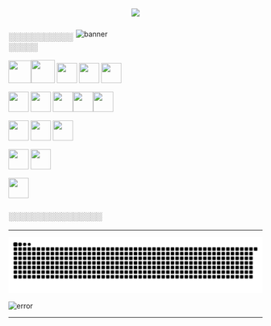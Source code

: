 <h1 align="center"> 
<img src="https://readme-typing-svg.herokuapp.com/?font=Righteous&size=35&center=true&vCenter=true&width=500&height=70&duration=4000&lines=Hi+There!+👋;+Welcome+to+My+GitHub!;" />
</h1>

<img align="right" alt="banner" width="370" src="https://media1.giphy.com/media/v1.Y2lkPTc5MGI3NjExdWR0dXdkOHRjMzk4dnZvNnE5MmZ3MXk5N3U4OTMycjJyemU0bTRuNSZlcD12MV9pbnRlcm5hbF9naWZfYnlfaWQmY3Q9Zw/Rpl1sod1vCXK0L2SUN/giphy.webp">
<h3> ░░░░░░░░░░░░░░░░ </h3>

<img src="https://img.icons8.com/?size=100&id=D2Hi2VkJSi33&format=png&color=000000" height="45" width="45"/><img src="https://img.icons8.com/?size=100&id=YjeKwnSQIBUq&format=png&color=000000" height="46" width="47" /> <img src="https://img.icons8.com/?size=100&id=QBqFNfPPB2Kx&format=png&color=000000" height="40" width="40"/> <img src="https://img.icons8.com/?size=100&id=vATPcylxkCB7&format=png&color=000000" height="40" width="40"/> <img src="https://img.icons8.com/?size=100&id=CIAZz2CYc6Kc&format=png&color=000000" height="40" width="40" />


<img src="https://img.icons8.com/?size=100&id=RwtOBojoLS2N&format=png&color=000000" height="40" width="40"/> <img src="https://img.icons8.com/?size=100&id=t5K2CR8feVdX&format=png&color=000000" height="40" width="40" /> <img src="https://cdn.jsdelivr.net/gh/devicons/devicon@latest/icons/nodejs/nodejs-plain.svg" height="40" width="40"/><img src="https://img.icons8.com/?size=100&id=WNoJgbzDr3i2&format=png&color=000000" height="40" width="40"/><img src="https://img.icons8.com/?size=100&id=nn5BRPhPpKAT&format=png&color=000000" height="40" width="40"/>



<img src="https://img.icons8.com/?size=100&id=JybIpZjjXT0F&format=png&color=000000" height="40" width="40" /> <img src="https://cdn.jsdelivr.net/gh/devicons/devicon@latest/icons/laravel/laravel-original.svg" height="40" width="40"/> <img src="https://img.icons8.com/?size=100&id=JehZxu9Wt1EE&format=png&color=000000" height="40" width="40"/>


<img src="https://img.icons8.com/?size=100&id=8verEw3iUvx0&format=png&color=000000" height="40" width="40" /> <img src="https://img.icons8.com/?size=100&id=bVGqATNwfhYq&format=png&color=000000" height="40" width="40"/> 


<img src="https://img.icons8.com/?size=100&id=wU62u24brJ44&format=png&color=000000g" height="40" width="40"/><h3> ░░░░░░░░░░░░░░░░ </h3>         


          
<hr/>          

![Snake Game](https://github.com/Zero-7-1/Zero-7-1/blob/output/github-contribution-grid-snake.svg)

<img src="https://github-readme-streak-stats.herokuapp.com/?user=Zero-7-1&theme=tokyonight" alt="error"/>

<hr/>          







